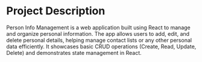 # Project Description

Person Info Management is a web application built using React to manage and organize personal information. The app allows users to add, edit, and delete personal details, helping manage contact lists or any other personal data efficiently. It showcases basic CRUD operations (Create, Read, Update, Delete) and demonstrates state management in React.
